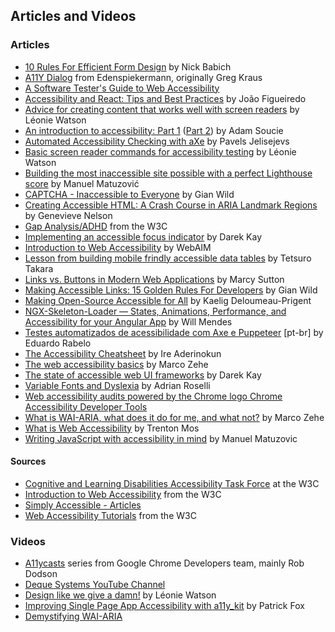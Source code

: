 ## Articles and Videos

### Articles

* [10 Rules For Efficient Form Design](http://babich.biz/10-rules-for-efficient-form-design/) by Nick Babich
* [A11Y Dialog](https://github.com/edenspiekermann/a11y-dialog) from Edenspiekermann, originally Greg Kraus
* [A Software Tester's Guide to Web Accessibility](https://dojo.ministryoftesting.com/lessons/a-software-tester-s-guide-to-web-accessibility)
* [Accessibility and React: Tips and Best Practices](https://www.aditus.io/talks/react-and-accessibility/) by João Figueiredo
* [Advice for creating content that works well with screen readers](https://accessibility.blog.gov.uk/2017/02/08/advice-for-creating-content-that-works-well-with-screen-readers/) by Léonie Watson
* [An introduction to accessibility: Part 1](https://getflywheel.com/layout/an-introduction-to-accessibility-part-1/) ([Part 2](https://getflywheel.com/layout/an-introduction-to-accessibility-part-2/)) by Adam Soucie
* [Automated Accessibility Checking with aXe](https://www.sitepoint.com/automated-accessibility-checking-with-axe/) by Pavels Jelisejevs
* [Basic screen reader commands for accessibility testing](https://www.paciellogroup.com/blog/2015/01/basic-screen-reader-commands-for-accessibility-testing/) by Léonie Watson
* [Building the most inaccessible site possible with a perfect Lighthouse score](https://www.matuzo.at/blog/building-the-most-inaccessible-site-possible-with-a-perfect-lighthouse-score/) by Manuel Matuzović
* [CAPTCHA - Inaccessible to Everyone](http://www.sitepoint.com/captcha-inaccessible-to-everyone/) by Gian Wild
* [Creating Accessible HTML: A Crash Course in ARIA Landmark Regions](https://c2experience.com/blog/2018/03/creating-accessible-html-a-crash-course-in-aria-landmark-regions/) by Genevieve Nelson
* [Gap Analysis/ADHD](https://www.w3.org/WAI/PF/cognitive-a11y-tf/wiki/Gap_Analysis/ADHD) from the W3C
* [Implementing an accessible focus indicator](https://darekkay.com/blog/accessible-focus-indicator/) by Darek Kay
* [Introduction to Web Accessibility](http://webaim.org/intro/) by WebAIM
* [Lesson from building mobile frindly accessible data tables](https://medium.com/shopify-ux/lessons-from-building-mobile-friendly-accessible-data-tables-1e05c6924eaf#.yxri88ccf) by Tetsuro Takara
* [Links vs. Buttons in Modern Web Applications](https://marcysutton.com/links-vs-buttons-in-modern-web-applications/) by Marcy Sutton
* [Making Accessible Links: 15 Golden Rules For Developers](http://www.sitepoint.com/15-rules-making-accessible-links/) by Gian Wild
* [Making Open-Source Accessible for All](https://medium.com/@kaelig/making-open-source-accessible-for-all-8131429913b1) by Kaelig Deloumeau-Prigent
* [NGX-Skeleton-Loader — States, Animations, Performance, and Accessibility for your Angular App](https://medium.com/@willmendesneto/ngx-skeleton-loader-states-animations-performance-and-accessibility-for-your-angular-app-ad0fd86da7a5) by Will Mendes
* [Testes automatizados de acessibilidade com Axe e Puppeteer](https://medium.com/@oieduardorabelo/testes-automatizados-de-acessibilidade-6a164e77e11e) [pt-br] by Eduardo Rabelo
* [The Accessibility Cheatsheet](http://bitsofco.de/the-accessibility-cheatsheet/) by Ire Aderinokun
* [The web accessibility basics](https://www.marcozehe.de/2015/12/14/the-web-accessibility-basics/) by Marco Zehe
* [The state of accessible web UI frameworks](https://darekkay.com/blog/accessible-ui-frameworks/) by Darek Kay
* [Variable Fonts and Dyslexia](http://adrianroselli.com/2018/08/variable-fonts-and-dyslexia.html) by Adrian Roselli
* [Web accessibility audits powered by the Chrome logo Chrome Accessibility Developer Tools](https://addyosmani.com/a11y/)
* [What is WAI-ARIA, what does it do for me, and what not?](https://www.marcozehe.de/2014/03/27/what-is-wai-aria-what-does-it-do-for-me-and-what-not/) by Marco Zehe
* [What is Web Accessibility](http://alistapart.com/article/wiwa) by Trenton Mos
* [Writing JavaScript with accessibility in mind](https://medium.com/@matuzo/writing-javascript-with-accessibility-in-mind-a1f6a5f467b9) by Manuel Matuzovic

#### Sources

* [Cognitive and Learning Disabilities Accessibility Task Force](https://www.w3.org/WAI/PF/cognitive-a11y-tf/wiki/Main_Page) at the W3C
* [Introduction to Web Accessibility](https://www.w3.org/WAI/fundamentals/accessibility-intro/) from the W3C
* [Simply Accessible - Articles](http://simplyaccessible.com/articles/)
* [Web Accessibility Tutorials](https://www.w3.org/WAI/tutorials/) from the W3C

### Videos

* [A11ycasts](https://www.youtube.com/watch?v=HtTyRajRuyY) series from Google Chrome Developers team, mainly Rob Dodson
* [Deque Systems YouTube Channel](https://www.youtube.com/channel/UCvNQ5aJllZ5Oi49jtMKeb0Q)
* [Design like we give a damn!](https://www.vimeo.com/110965713) by Léonie Watson
* [Improving Single Page App Accessibility with a11y_kit](https://www.vimeo.com/117614181) by Patrick Fox
* [Demystifying WAI-ARIA](https://davidmacd.com/blog/wai-aria-accessbility-for-average-web-developers.html)
